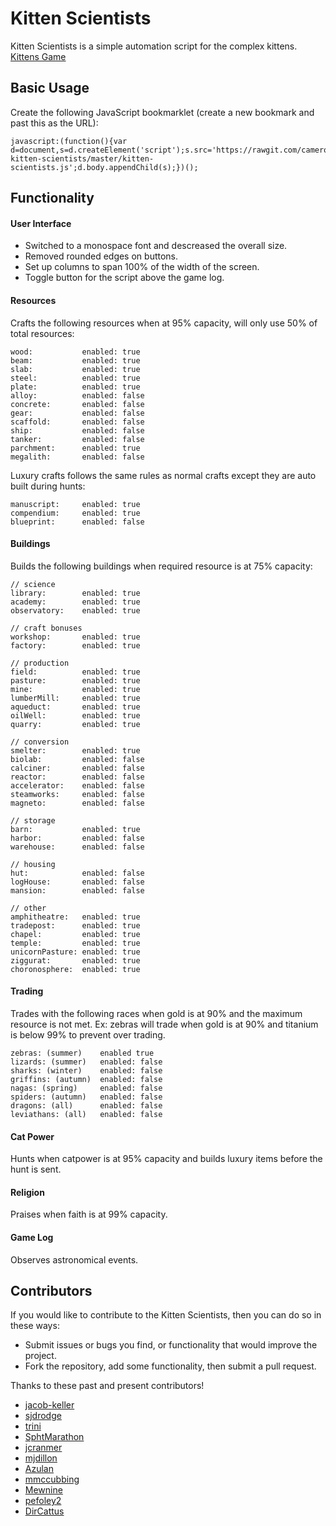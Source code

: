 # Kitten Scientists

Kitten Scientists is a simple automation script for the complex kittens. [Kittens Game](http://bloodrizer.ru/games/kittens/)

## Basic Usage

Create the following JavaScript bookmarklet (create a new bookmark and past this as the URL):

    javascript:(function(){var d=document,s=d.createElement('script');s.src='https://rawgit.com/cameroncondry/cbc-kitten-scientists/master/kitten-scientists.js';d.body.appendChild(s);})();

## Functionality

#### User Interface

- Switched to a monospace font and descreased the overall size.
- Removed rounded edges on buttons.
- Set up columns to span 100% of the width of the screen.
- Toggle button for the script above the game log.

#### Resources

Crafts the following resources when at 95% capacity, will only use 50% of total resources:

    wood:           enabled: true  
    beam:           enabled: true  
    slab:           enabled: true  
    steel:          enabled: true  
    plate:          enabled: true  
    alloy:          enabled: false  
    concrete:       enabled: false  
    gear:           enabled: false  
    scaffold:       enabled: false  
    ship:           enabled: false  
    tanker:         enabled: false  
    parchment:      enabled: true  
    megalith:       enabled: false  

Luxury crafts follows the same rules as normal crafts except they are auto built during hunts:

    manuscript:     enabled: true  
    compendium:     enabled: true  
    blueprint:      enabled: false  

#### Buildings

Builds the following buildings when required resource is at 75% capacity:

    // science
    library:        enabled: true
    academy:        enabled: true
    observatory:    enabled: true
    
    // craft bonuses
    workshop:       enabled: true
    factory:        enabled: true
    
    // production
    field:          enabled: true
    pasture:        enabled: true
    mine:           enabled: true
    lumberMill:     enabled: true
    aqueduct:       enabled: true
    oilWell:        enabled: true
    quarry:         enabled: true
    
    // conversion
    smelter:        enabled: true
    biolab:         enabled: false
    calciner:       enabled: false
    reactor:        enabled: false
    accelerator:    enabled: false
    steamworks:     enabled: false
    magneto:        enabled: false
    
    // storage
    barn:           enabled: true
    harbor:         enabled: false
    warehouse:      enabled: false
    
    // housing
    hut:            enabled: false
    logHouse:       enabled: false
    mansion:        enabled: false
    
    // other
    amphitheatre:   enabled: true
    tradepost:      enabled: true
    chapel:         enabled: true
    temple:         enabled: true
    unicornPasture: enabled: true
    ziggurat:       enabled: true
    choronosphere:  enabled: true

#### Trading

Trades with the following races when gold is at 90% and the maximum resource is not met. Ex: zebras will trade when gold is at 90% and titanium is below 99% to prevent over trading.

    zebras: (summer)    enabled true
    lizards: (summer)   enabled: false
    sharks: (winter)    enabled: false
    griffins: (autumn)  enabled: false
    nagas: (spring)     enabled: false
    spiders: (autumn)   enabled: false
    dragons: (all)      enabled: false
    leviathans: (all)   enabled: false

#### Cat Power

Hunts when catpower is at 95% capacity and builds luxury items before the hunt is sent.

#### Religion

Praises when faith is at 99% capacity.

#### Game Log

Observes astronomical events.

## Contributors

If you would like to contribute to the Kitten Scientists, then you can do so in these ways:

- Submit issues or bugs you find, or functionality that would improve the project.
- Fork the repository, add some functionality, then submit a pull request.

Thanks to these past and present contributors!

- [jacob-keller](https://github.com/jacob-keller)
- [sjdrodge](https://github.com/sjdrodge)
- [trini](https://github.com/trini)
- [SphtMarathon](https://www.reddit.com/user/SphtMarathon)
- [jcranmer](https://github.com/jcranmer)
- [mjdillon](https://github.com/mjdillon)
- [Azulan](https://github.com/Azulan)
- [mmccubbing](https://github.com/mmccubbing)
- [Mewnine](https://github.com/Mewnine)
- [pefoley2](https://github.com/pefoley2)
- [DirCattus](https://github.com/DirCattus)